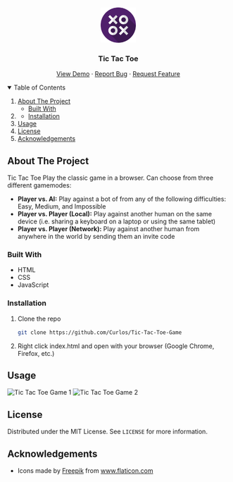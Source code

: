 <!--

<!-- PROJECT LOGO -->
<br />
<p align="center">
  <a href="https://github.com/Curlos/Tic-Tac-Toe-Game">
    <img src="images/tic-tac-toe.png" alt="Logo" width="80" height="80">
  </a>

  <h3 align="center">Tic Tac Toe</h3>

  <p align="center">
    <a href="https://tic-tac-toe-game-ashy.vercel.app/">View Demo</a>
    ·
    <a href="https://github.com/Curlos/Tic-Tac-Toe-Game/issues">Report Bug</a>
    ·
    <a href="https://github.com/Curlos/Tic-Tac-Toe-Game/issues">Request Feature</a>
  </p>
</p>



<!-- TABLE OF CONTENTS -->
<details open="open">
  <summary>Table of Contents</summary>
  <ol>
    <li>
      <a href="#about-the-project">About The Project</a>
      <ul>
        <li><a href="#built-with">Built With</a></li>
      </ul>
    </li>
    <li>
      <ul>
        <li><a href="#installation">Installation</a></li>
      </ul>
    </li>
    <li><a href="#usage">Usage</a></li>
    <li><a href="#license">License</a></li>
    <li><a href="#acknowledgements">Acknowledgements</a></li>
  </ol>
</details>



<!-- ABOUT THE PROJECT -->
## About The Project

Tic Tac Toe
Play the classic game in a browser. Can choose from three different gamemodes: 
<ul>
  <li><b>Player vs. AI:</b> Play against a bot of from any of the following difficulties: Easy, Medium, and Impossible</li>
  <li><b>Player vs. Player (Local):</b> Play against another human on the same device (i.e. sharing a keyboard on a laptop or using the same tablet)</li>
  <li><b>Player vs. Player (Network):</b> Play against another human from anywhere in the world by sending them an invite code</li>
</ul>


### Built With

* HTML
* CSS
* JavaScript

### Installation

1. Clone the repo
   ```sh
   git clone https://github.com/Curlos/Tic-Tac-Toe-Game
   ```
2. Right click index.html and open with your browser (Google Chrome, Firefox, etc.)



<!-- USAGE EXAMPLES -->
## Usage

<img src="images/no-evolve.png" alt="Tic Tac Toe Game 1" width="524px" height="400px">
<img src="images/fully-evolved.png" alt="Tic Tac Toe Game 2" width="524px" height="400px">

<!-- LICENSE -->
## License

Distributed under the MIT License. See `LICENSE` for more information.


<!-- ACKNOWLEDGEMENTS -->
## Acknowledgements
* <div>Icons made by <a href="https://www.freepik.com" title="Freepik">Freepik</a> from <a href="https://www.flaticon.com/" title="Flaticon">www.flaticon.com</a></div>
